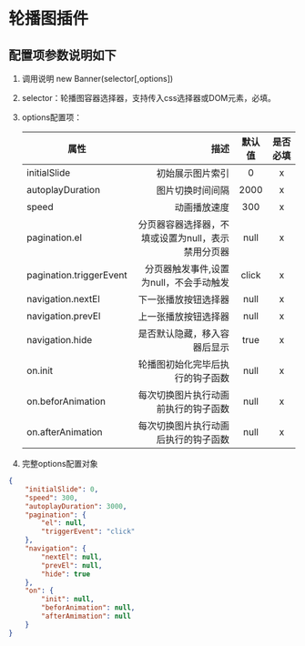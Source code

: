 # 轮播图插件
## 配置项参数说明如下

1. 调用说明
   new Banner(selector[,options])

2. selector：轮播图容器选择器，支持传入css选择器或DOM元素，必填。

3. options配置项：




    | 属性               | 描述    |  默认值  |  是否必填  |
    | --------          | -----:  | :----:  |   :----:  |
    | initialSlide      | 初始展示图片索引     |   0    | x  |
    | autoplayDuration        | 图片切换时间间隔      |   2000   | x |
    |    speed     | 动画播放速度      |   300    |   x   |
    | pagination.el       | 分页器容器选择器，不填或设置为null，表示禁用分页器      |   null    |   x   |
    | pagination.triggerEvent        | 分页器触发事件,设置为null，不会手动触发      |   click    |   x   |
    | navigation.nextEl        | 下一张播放按钮选择器      |   null    |   x   |
    | navigation.prevEl        | 上一张播放按钮选择器      |   null    |   x   |
    | navigation.hide        | 是否默认隐藏，移入容器后显示      |   true    |   x   |
    | on.init        | 轮播图初始化完毕后执行的钩子函数      |   null    |   x   |
    | on.beforAnimation       | 每次切换图片执行动画前执行的钩子函数      |   null    |   x   |
    | on.afterAnimation        | 每次切换图片执行动画后执行的钩子函数      |   null    |   x   |

4. 完整options配置对象
```json
{ 
    "initialSlide": 0, 
    "speed": 300, 
    "autoplayDuration": 3000, 
    "pagination": {
        "el": null, 
        "triggerEvent": "click" 
    },
    "navigation": {
        "nextEl": null,
        "prevEl": null,
        "hide": true
    },
    "on": {
        "init": null,
        "beforAnimation": null,
        "afterAmimation": null
    }
}
```